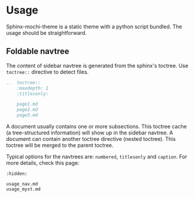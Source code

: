 
# Usage

Sphinx-mochi-theme is a static theme with a python script bundled. The usage should be straightforward.

## Foldable navtree

The content of sidebar navtree is generated from the sphinx's toctree. Use `toctree::` directive to detect files.

```rst
..  toctree::
    :maxdepth: 1
    :titlesonly:

    page1.md
    page2.md
    page3.md
```

A document usually contains one or more subsections. This toctree cache (a tree-structured information) will show up in the sidebar navtree. A document can contain another toctree directive (nested toctree). This toctree will be merged to the parent toctree.

Typical options for the navtrees are: `numbered`, `titlesonly` and `caption`. For more details, check this page: [](./usage_nav.md)











```{toctree}
:hidden:

usage_nav.md
usage_myst.md
```
